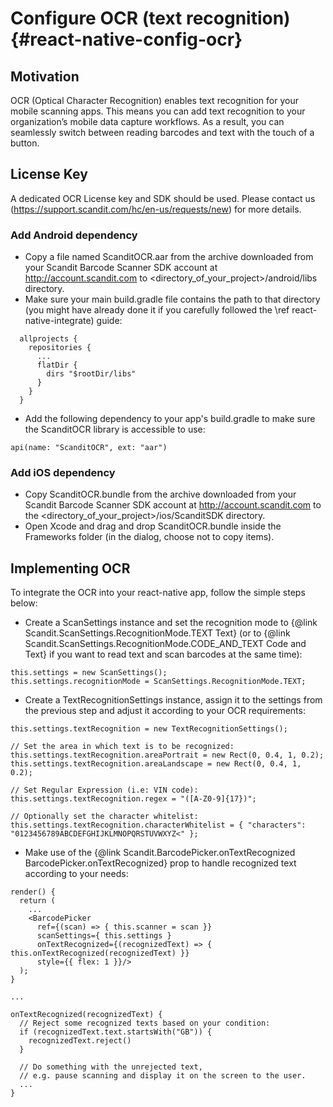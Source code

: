 Configure OCR (text recognition) {#react-native-config-ocr}
=========================================================================

## Motivation

OCR (Optical Character Recognition) enables text recognition for your mobile scanning apps. This means you can add text recognition to your organization’s mobile data capture workflows. As a result, you can seamlessly switch between reading barcodes and text with the touch of a button.

## License Key

A dedicated OCR License key and SDK should be used. Please contact us (https://support.scandit.com/hc/en-us/requests/new) for more details.

### Add Android dependency

- Copy a file named ScanditOCR.aar from the archive downloaded from your Scandit Barcode Scanner SDK account at http://account.scandit.com to <directory_of_your_project>/android/libs directory.
- Make sure your main build.gradle file contains the path to that directory (you might have already done it if you carefully followed the \ref react-native-integrate) guide:

~~~~~~~~~~~~~~~~~~~~~~~~~~~~~~~~~~~~{.java}
  allprojects {
    repositories {
      ...
      flatDir {
        dirs "$rootDir/libs"
      }
    }
  }
~~~~~~~~~~~~~~~~~~~~~~~~~~~~~~~~~~~~

- Add the following dependency to your app's build.gradle to make sure the ScanditOCR library is accessible to use:

~~~~~~~~~~~~~~~~{.java}
api(name: "ScanditOCR", ext: "aar")
~~~~~~~~~~~~~~~~

### Add iOS dependency

- Copy ScanditOCR.bundle from the archive downloaded from your Scandit Barcode Scanner SDK account at http://account.scandit.com to the <directory_of_your_project>/ios/ScanditSDK directory.
- Open Xcode and drag and drop ScanditOCR.bundle inside the Frameworks folder (in the dialog, choose not to copy items).

## Implementing OCR

To integrate the OCR into your react-native app, follow the simple steps below:

- Create a ScanSettings instance and set the recognition mode to {@link Scandit.ScanSettings.RecognitionMode.TEXT Text} (or to {@link Scandit.ScanSettings.RecognitionMode.CODE_AND_TEXT Code and Text} if you want to read text and scan barcodes at the same time):

~~~~~~~~~~~~~~~~{.java}
this.settings = new ScanSettings();
this.settings.recognitionMode = ScanSettings.RecognitionMode.TEXT;
~~~~~~~~~~~~~~~~

- Create a TextRecognitionSettings instance, assign it to the settings from the previous step and adjust it according to your OCR requirements:

~~~~~~~~~~~~~~~~{.java}
this.settings.textRecognition = new TextRecognitionSettings();

// Set the area in which text is to be recognized:
this.settings.textRecognition.areaPortrait = new Rect(0, 0.4, 1, 0.2);
this.settings.textRecognition.areaLandscape = new Rect(0, 0.4, 1, 0.2);

// Set Regular Expression (i.e: VIN code):
this.settings.textRecognition.regex = "([A-Z0-9]{17})";

// Optionally set the character whitelist:
this.settings.textRecognition.characterWhitelist = { "characters": "0123456789ABCDEFGHIJKLMNOPQRSTUVWXYZ<" };
~~~~~~~~~~~~~~~~

- Make use of the {@link Scandit.BarcodePicker.onTextRecognized BarcodePicker.onTextRecognized} prop to handle recognized text according to your needs: 

~~~~~~~~~~~~~~~~{.java}
render() {
  return (
    ...
    <BarcodePicker
      ref={(scan) => { this.scanner = scan }}
      scanSettings={ this.settings }
      onTextRecognized={(recognizedText) => { this.onTextRecognized(recognizedText) }}
      style={{ flex: 1 }}/>
  );
}

...

onTextRecognized(recognizedText) {
  // Reject some recognized texts based on your condition:
  if (recognizedText.text.startsWith("GB")) {
    recognizedText.reject()
  }
  
  // Do something with the unrejected text,
  // e.g. pause scanning and display it on the screen to the user.
  ...
}

~~~~~~~~~~~~~~~~
